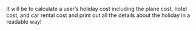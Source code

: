 It will be to calculate a user’s holiday cost including the plane cost, hotel cost, and car rental cost and
print out all the details about the holiday in a readable way!
